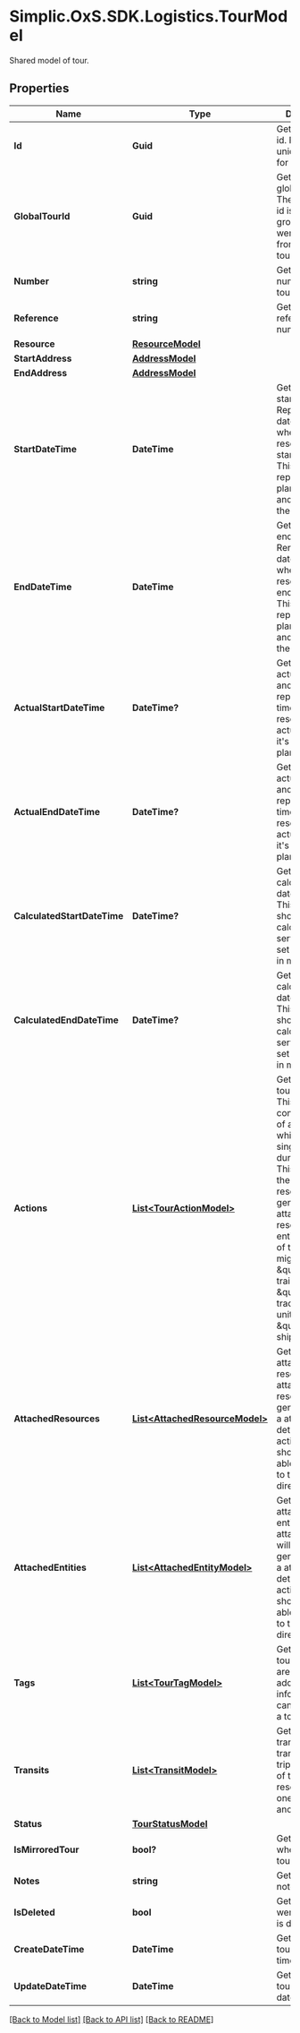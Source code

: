 # Simplic.OxS.SDK.Logistics.TourModel
Shared model of tour.

## Properties

Name | Type | Description | Notes
------------ | ------------- | ------------- | -------------
**Id** | **Guid** | Gets or sets the id.     Represents a unique identifier for a tour.   | [optional] 
**GlobalTourId** | **Guid** | Gets or sets the global tour id.     The global tour id is used to group tours that were generated from the same tour.   | [optional] 
**Number** | **string** | Gets or sets the number of the tour. | [optional] 
**Reference** | **string** | Gets or sets the reference number. | [optional] 
**Resource** | [**ResourceModel**](ResourceModel.md) |  | [optional] 
**StartAddress** | [**AddressModel**](AddressModel.md) |  | [optional] 
**EndAddress** | [**AddressModel**](AddressModel.md) |  | [optional] 
**StartDateTime** | **DateTime** | Gets or sets the start date time.     Represents the date and time when the resource should start it&#39;s trip.    This just represents the planned date and time, not the actual start. | [optional] 
**EndDateTime** | **DateTime** | Gets or sets the end date time.     Rerpresents the date and time when the resource should end it&#39;s trip.    This just represents the planned date and time, not the actual end. | [optional] 
**ActualStartDateTime** | **DateTime?** | Gets or sets the actual start date and time.     This represents the time the resource actually started it&#39;s trip, not the planned start.   | [optional] 
**ActualEndDateTime** | **DateTime?** | Gets or sets the actual end date and time.     This represents the time the resource actually ended it&#39;s trip, not the planned end.   | [optional] 
**CalculatedStartDateTime** | **DateTime?** | Gets or sets the calculated start date and time.     This value should be calculated by a service and not set by the user in most cases.   | [optional] 
**CalculatedEndDateTime** | **DateTime?** | Gets or sets the calculated end date and time.     This value should be calculated by a service and not set by the user in most cases.   | [optional] 
**Actions** | [**List&lt;TourActionModel&gt;**](TourActionModel.md) | Gets or sets the tour actions.     This list contains a list of actions which define single events during the trip.    This list will be the primary resource for the generation of attached resources and entities.     Some of these actoins might be e.g.: \&quot;Add trailer\&quot;, \&quot;Change tractor unit\&quot; or \&quot;Load shipment\&quot;.   | [optional] 
**AttachedResources** | [**List&lt;AttachedResourceModel&gt;**](AttachedResourceModel.md) | Gets or sets the attached resources.     Each attached resource will be generetad from a attaching and detaching action.    The user should not be able to add data to this list directly. | [optional] 
**AttachedEntities** | [**List&lt;AttachedEntityModel&gt;**](AttachedEntityModel.md) | Gets or sets the attached entities.     Each attached entity will be generated from a attaching and detaching action.    The user should not be able to add data to this list directly. | [optional] 
**Tags** | [**List&lt;TourTagModel&gt;**](TourTagModel.md) | Gets or sets tour tags.     Tags are shorts additional information that can be added to a tour.   | [optional] 
**Transits** | [**List&lt;TransitModel&gt;**](TransitModel.md) | Gets or sets transits.     A transit is a trip/movement of the primary resource from one place to another.   | [optional] 
**Status** | [**TourStatusModel**](TourStatusModel.md) |  | [optional] 
**IsMirroredTour** | **bool?** | Gets or sets whether the tour is mirrored. | [optional] 
**Notes** | **string** | Gets or sets a note to the tour. | [optional] 
**IsDeleted** | **bool** | Gets or sets werther the tour is deleted. | [optional] 
**CreateDateTime** | **DateTime** | Gets or sets the tour create date time | [optional] 
**UpdateDateTime** | **DateTime** | Gets or sets the tour update date time | [optional] 

[[Back to Model list]](../README.md#documentation-for-models) [[Back to API list]](../README.md#documentation-for-api-endpoints) [[Back to README]](../README.md)

